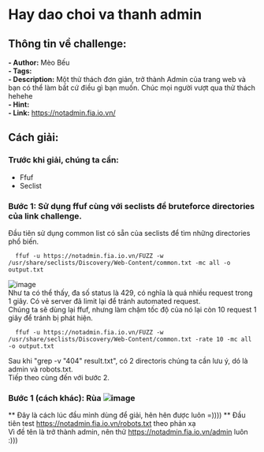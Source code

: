 # Hay dao choi va thanh admin  

## Thông tin về challenge:  

**- Author:** Mèo Bếu  
**- Tags:**  
**- Description:** Một thử thách đơn giản, trở thành Admin của trang web và bạn có thể làm bất cứ điều gì bạn muốn.
Chúc mọi người vượt qua thử thách hehehe  
**- Hint:**  
**- Link:** https://notadmin.fia.io.vn/  

## Cách giải:  
### Trước khi giải, chúng ta cần:  
- Ffuf  
- Seclist  
### Bước 1: Sử dụng ffuf cùng với seclists để bruteforce directories của link challenge.  
Đầu tiên sử dụng common list có sẵn của seclists để tìm những directories phổ biến.  
```
  ffuf -u https://notadmin.fia.io.vn/FUZZ -w /usr/share/seclists/Discovery/Web-Content/common.txt -mc all -o output.txt
```
![image](https://github.com/user-attachments/assets/cb36e35c-5684-4b5f-8aa3-272c458b7ede)  
Như ta có thể thấy, đa số status là 429, có nghĩa là quá nhiều request trong 1 giây. Có vẻ server đã limit lại để tránh automated request.  
Chúng ta sẽ dùng lại ffuf, nhưng làm chậm tốc độ của nó lại còn 10 request 1 giây để tránh bị phát hiện.
```
  ffuf -u https://notadmin.fia.io.vn/FUZZ -w /usr/share/seclists/Discovery/Web-Content/common.txt -rate 10 -mc all -o output.txt
```
Sau khi "grep -v "404" result.txt", có 2 directoris chúng ta cần lưu ý, dó là admin và robots.txt.  
Tiếp theo cùng đến với bước 2.
### Bước 1 (cách khác): Rùa ![image](https://github.com/user-attachments/assets/286e50ef-7ef2-4bb8-bfc4-29ee68b2ab82) 
** Đây là cách lúc đầu mình dùng để giải, hên hên được luôn =))))  **
Đầu tiên test https://notadmin.fia.io.vn/robots.txt theo phản xạ  
Vì đề tên là trở thành admin, nên thử https://notadmin.fia.io.vn/admin luôn :)))
